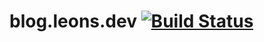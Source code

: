 # blog.leons.dev [![Build Status](https://travis-ci.com/Openanttony/blog.leons.dev.svg?token=iEHPmhnrfp4VatGpB9LT&branch=master)](https://travis-ci.com/Openanttony/blog.leons.dev)
